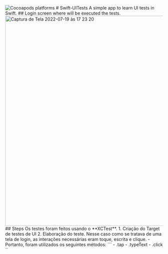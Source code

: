 <img alt="Cocoapods platforms" src="https://img.shields.io/cocoapods/p/SnapKit?color=forrest&label=Plataform&logoColor=red&style=plastic">
# Swift-UITests
A simple app to learn UI tests in Swift.
## Login screen where will be executed the tests.
<img width="671" alt="Captura de Tela 2022-07-19 às 17 23 20" src="https://user-images.githubusercontent.com/50143403/179841466-14cc4e0e-8067-4adb-a4e0-0a5c56f2658a.png">
## Steps
Os testes foram feitos usando o **XCTest**.
1. Criação do Target de testes de UI
2. Elaboração do teste. Nesse caso como se tratava de uma tela de login, as interações necessárias eram toque, escrita e clique.
- Portanto, foram utilizados os seguintes métodos:
```
  - .tap
  - .typeText
  - .click
``
